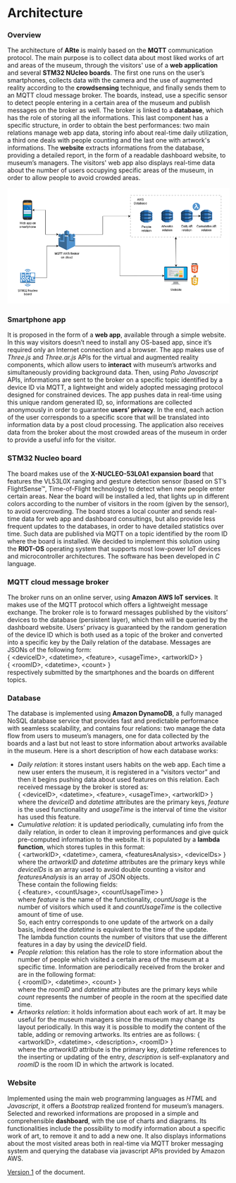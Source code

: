 # Architecture

### Overview
The architecture of **ARte** is mainly based on the **MQTT** communication protocol. The main purpose is to collect data about most liked works of art and areas of the museum, through the visitors' use of a **web application** and several **STM32 NUcleo boards**. The first one runs on the user’s smartphones, collects data with the camera and the use of augmented reality according to the **crowdsensing** technique, and finally sends them to an MQTT cloud message broker. The boards, instead, use a specific sensor to detect people entering in a certain area of the museum and publish messages on the broker as well. The broker is linked to a **database**, which has the role of storing all the informations. This last component has a specific structure, in order to obtain the best performances: two main relations manage web app data, storing info about real-time daily utilization, a third one deals with people counting and the last one with artwork's informations.
The **website** extracts informations from the database, providing a detailed report, in the form of a readable dashboard website, to museum’s managers. The visitors' web app also displays real-time data about the number of users occupying specific areas of the museum, in order to allow people to avoid crowded areas.

![Architecture](/img/architecture.png)  

### Smartphone app
It is proposed in the form of a **web app**, available through a simple website. In this way visitors doesn’t need to install any OS-based app, since it’s required only an Internet connection and a browser. The app makes use of *Three.js* and *Three.ar.js* APIs for the virtual and augmented reality components, which allow users to **interact** with museum’s artworks and simultaneously providing background data. Then, using *Paho Javascript* APIs, informations are sent to the broker on a specific topic identified by a device ID via MQTT, a lightweight and widely adopted messaging protocol designed for constrained devices. The app pushes data in real-time using this unique random generated ID, so, informations are collected anonymously in order to guarantee **users’ privacy**. In the end, each action of the user corresponds to a specific score that will be translated into information data by a post cloud processing. The application also receives data from the broker about the most crowded areas of the museum in order to provide a useful info for the visitor.  

### STM32 Nucleo board
The board makes use of the **X-NUCLEO-53L0A1 expansion board** that features the VL53L0X ranging and gesture detection sensor (based on ST’s FlightSense™, Time-of-Flight technology) to detect when new people enter certain areas. Near the board will be installed a led, that lights up in different colors according to the number of visitors in the room (given by the sensor), to avoid overcrowding. The board stores a local counter and sends real-time data for web app and dashboard consultings, but also provide less frequent updates to the databases, in order to have detailed statistics over time. Such data are published via MQTT on a topic identified by the room ID where the board is installed. We decided to implement this solution using the **RIOT-OS** operating system that supports most low-power IoT devices and microcontroller architectures. The software has been developed in *C* language.

### MQTT cloud message broker
The broker runs on an online server, using **Amazon AWS IoT services**. It makes use of the MQTT protocol which offers a lightweight message exchange. The broker role is to forward messages published by the visitors’ devices to the database (persistent layer), which then will be queried by the dashboard website. Users’ privacy is guaranteed by the random generation of the device ID which is both used as a topic of the broker and converted into a specific key by the Daily relation of the database. Messages are JSONs of the following form:  
{ &lt;deviceID&gt;, &lt;datetime&gt;, &lt;feature&gt;, &lt;usageTime&gt;, &lt;artworkID&gt; }  
{ &lt;roomID&gt;, &lt;datetime&gt;, &lt;count&gt; }  
respectively submitted by the smartphones and the boards on different topics.    

### Database
The database is implemented using **Amazon DynamoDB**, a fully managed NoSQL database service that provides fast and predictable performance with seamless scalability, and contains four relations: two manage the data flow from users to museum’s managers, one for data collected by the boards and a last but not least to store information about artworks available in the museum. Here is a short description of how each database works:
* _Daily relation_: it stores instant users habits on the web app. Each time a new user enters the museum, it is registered in a “visitors vector” and then it begins pushing data about used features on this relation. Each received message by the broker is stored as:  
{ &lt;deviceID&gt;, &lt;datetime&gt;, &lt;feature&gt;, &lt;usageTime&gt;, &lt;artworkID&gt; }  
where the *deviceID* and *datetime* attributes are the primary keys, *feature* is the used functionality and *usageTime* is the interval of time the visitor has used this feature.
* _Cumulative relation_: it is updated periodically, cumulating info from the daily relation, in order to clean it improving performances and give quick pre-computed information to the website. It is populated by a **lambda function**, which stores tuples in this format:  
{ &lt;artworkID&gt;, &lt;datetime&gt;, camera, &lt;featuresAnalysis&gt;, &lt;deviceIDs&gt; }  
where the *artworkID* and *datetime* attributes are the primary keys while *deviceIDs* is an array used to avoid double counting a visitor and *featuresAnalysis* is an array of JSON objects.  
These contain the following fields:  
{ &lt;feature&gt;, &lt;countUsage&gt;, &lt;countUsageTime&gt; }  
where *feature* is the name of the functionality, *countUsage* is the number of visitors which used it and *countUsageTime* is the collective amount of time of use.  
So, each entry corresponds to one update of the artwork on a daily basis, indeed the *datetime* is equivalent to the time of the update.  
The lambda function counts the number of visitors that use the different features in a day by using the *deviceID* field.
* _People relation_: this relation has the role to store information about the number of people which visited a certain area of the museum at a specific time. Information are periodically received from the broker and are in the following format:  
{ &lt;roomID&gt;, &lt;datetime&gt;, &lt;count&gt; }  
where the *roomID* and *datetime* attributes are the primary keys while *count* represents the number of people in the room at the specified date time.
* _Artworks relation_: it holds information about each work of art. It may be useful for the museum managers since the museum may change its layout periodically. In this way it is possible to modify the content of the table, adding or removing artworks. Its entries are as follows:
{ &lt;artworkID&gt;, &lt;datetime&gt;, &lt;description&gt;, &lt;roomID&gt; }  
where the *artworkID* attribute is the primary key, *datetime* references to the inserting or updating of the entry, *description* is self-explanatory and *roomID* is the room ID in which the artwork is located.  

### Website
Implemented using the main web programming languages as *HTML* and *Javascript*, it offers a *Bootstrap* realized frontend for museum’s managers. Selected and reworked informations are proposed in a simple and comprehensible **dashboard**, with the use of charts and diagrams. Its functionalities include the possibility to modify information about a specific work of art, to remove it and to add a new one. It also displays informations about the most visited areas both in real-time via MQTT broker messaging system and querying the database via javascript APIs provided by Amazon AWS.

[Version 1](https://github.com/ARte-team/ARte/blob/325640a8c1b247c1c019b6fa6bcdf795172146f2/Architecture.md) of the document.
